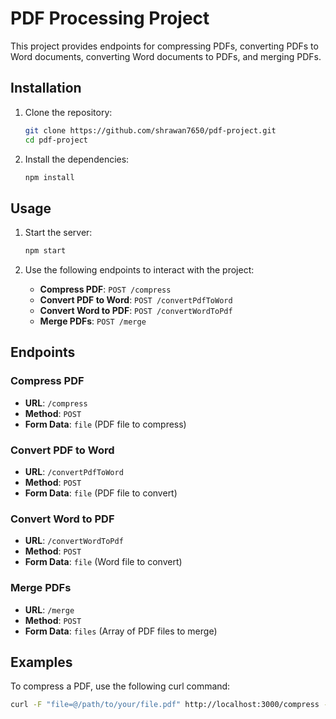 # PDF Processing Project

This project provides endpoints for compressing PDFs, converting PDFs to Word documents, converting Word documents to PDFs, and merging PDFs.

## Installation

1. Clone the repository:

    ```sh
    git clone https://github.com/shrawan7650/pdf-project.git
    cd pdf-project
    ```

2. Install the dependencies:

    ```sh
    npm install
    ```

## Usage

1. Start the server:

    ```sh
    npm start
    ```

2. Use the following endpoints to interact with the project:

    - **Compress PDF**: `POST /compress`
    - **Convert PDF to Word**: `POST /convertPdfToWord`
    - **Convert Word to PDF**: `POST /convertWordToPdf`
    - **Merge PDFs**: `POST /merge`

## Endpoints

### Compress PDF

- **URL**: `/compress`
- **Method**: `POST`
- **Form Data**: `file` (PDF file to compress)

### Convert PDF to Word

- **URL**: `/convertPdfToWord`
- **Method**: `POST`
- **Form Data**: `file` (PDF file to convert)

### Convert Word to PDF

- **URL**: `/convertWordToPdf`
- **Method**: `POST`
- **Form Data**: `file` (Word file to convert)

### Merge PDFs

- **URL**: `/merge`
- **Method**: `POST`
- **Form Data**: `files` (Array of PDF files to merge)

## Examples

To compress a PDF, use the following curl command:

```sh
curl -F "file=@/path/to/your/file.pdf" http://localhost:3000/compress --output compressed.pdf
